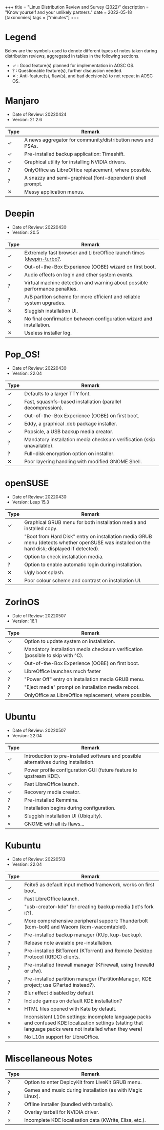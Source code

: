 +++
title = "Linux Distribution Review and Survey (2022)"
description = "Know yourself and your unlikely partners."
date = 2022-05-18
[taxonomies]
tags = ["minutes"]
+++

# Legend

Below are the symbols used to denote different types of notes taken during
distribution reviews, aggregated in tables in the following sections.

- ✓ : Good feature(s) planned for implementation in AOSC OS.
- ? : Questionable feature(s), further discussion needed.
- ✕ : Anti-feature(s), flaw(s), and bad decision(s) to not repeat in AOSC OS.

# Manjaro

- Date of Review: 20220424
- Version: 21.2.6

| Type | Remark                                                                 |
|------|------------------------------------------------------------------------|
| ✓    | A news aggregator for community/distribution news and PSAs.            |
| ✓    | Pre-installed backup application: Timeshift.                           |
| ✓    | Graphical utility for installing NVIDIA drivers.                       |
| ?    | OnlyOffice as LibreOffice replacement, where possible.                 |
| ?    | A snazzy and semi-graphical (font-dependent) shell prompt.             |
| ✕    | Messy application menus.                                               |

# Deepin

- Date of Review: 20220430
- Version: 20.5

| Type | Remark                                                                 |
|------|------------------------------------------------------------------------|
| ✓    | Extremely fast browser and LibreOffice launch times ([deepin-turbo?](https://github.com/linuxdeepin/deepin-turbo). |
| ✓    | Out-of-the-Box Experience (OOBE) wizard on first boot.                 |
| ✓    | Audio effects on login and other system events.                        |
| ?    | Virtual machine detection and warning about possible performance penalties. |
| ?    | A/B partiton scheme for more efficient and reliable system upgrades.   |
| ✕    | Sluggish installation UI.                                              |
| ✕    | No final confirmation between configuration wizard and installation.   |
| ✕    | Useless installer log.                                                 |

# Pop_OS!

- Date of Review: 20220430
- Version: 22.04

| Type | Remark                                                                 |
|------|------------------------------------------------------------------------|
| ✓    | Defaults to a larger TTY font.                                         |
| ✓    | Fast, squashfs-based installation (parallel decompression).            |
| ✓    | Out-of-the-Box Experience (OOBE) on first boot.                        |
| ✓    | Eddy, a graphical .deb package installer.                              |
| ✓    | Popsicle, a USB backup media creator.                                  |
| ?    | Mandatory installation media checksum verification (skip unavailable). |
| ?    | Full-disk encryption option on installer.                              |
| ✕    | Poor layering handling with modified GNOME Shell.                      |

# openSUSE

- Date of Review: 20220430
- Version: Leap 15.3

| Type | Remark                                                                 |
|------|------------------------------------------------------------------------|
| ✓    | Graphical GRUB menu for both installation media and installed copy.    |
| ✓    | "Boot from Hard Disk" entry on installation media GRUB menu (detects whether openSUSE was installed on the hard disk; displayed if detected). |
| ✓    | Option to check installation media.                                    |
| ?    | Option to enable automatic login during installation.                  |
| ✕    | Ugly boot splash.                                                      |
| ✕    | Poor colour scheme and contrast on installation UI.                    |

# ZorinOS

- Date of Review: 20220507
- Version: 16.1

| Type | Remark                                                                 |
|------|------------------------------------------------------------------------|
| ✓    | Option to update system on installation.                               |
| ✓    | Mandatory installation media checksum verification (possible to skip with ^C). |
| ✓    | Out-of-the-Box Experience (OOBE) on first boot.                        |
| ✓    | LibreOffice launches much faster                                       |
| ?    | "Power Off" entry on installation media GRUB menu.                     |
| ?    | "Eject media" prompt on installation media reboot.                     |
| ?    | OnlyOffice as LibreOffice replacement, where possible.                 |

# Ubuntu

- Date of Review: 20220507
- Version: 22.04

| Type | Remark                                                                 |
|------|------------------------------------------------------------------------|
| ✓    | Introduction to pre-installed software and possible alternatives during installation. |
| ✓    | Power profile configuration GUI (future feature to upstream KDE).      |
| ✓    | Fast LibreOffice launch.                                               |
| ✓    | Recovery media creator.                                                |
| ?    | Pre-installed Remmina.                                                 |
| ?    | Installation begins during configuration.                              |
| ×    | Sluggish installation UI (Ubiquity).                                   |
| ×    | GNOME with all its flaws...                                            |

# Kubuntu

- Date of Review: 20220513
- Version: 22.04

| Type | Remark                                                                 |
|------|------------------------------------------------------------------------|
| ✓    | Fcitx5 as default input method framework, works on first boot.         |
| ✓    | Fast LibreOffice launch.                                               |
| ✓    | "usb-creator-kde" for creating backup media (let's fork it?).          |
| ✓    | More comprehensive peripheral support: Thunderbolt (kcm-bolt) and Wacom (kcm-wacomtablet). |
| ✓    | Pre-installed backup manager (KUp, kup-backup).                        |
| ?    | Release note avaiable pre-installation.                                |
| ?    | Pre-installed BitTorrent (KTorrent) and Remote Desktop Protocol (KRDC) clients. |
| ?    | Pre-installed firewall manager (KFirewall, using firewalld or ufw).    |
| ?    | Pre-installed partition manager (PartitionManager, KDE project; use GParted instead?). |
| ?    | Blur effect disabled by default.                                       |
| ?    | Include games on default KDE installation?                             |
| ×    | HTML files opened with Kate by default.                                |
| ×    | Inconsistent L10n settings: incomplete language packs and confused KDE localization settings (stating that language packs were not installed when they were) |
| ×    | No L10n support for LibreOffice.                                       |

# Miscellaneous Notes

| Type | Remark                                                                 |
|------|------------------------------------------------------------------------|
| ?    | Option to enter DeployKit from LiveKit GRUB menu.                      |
| ?    | Games and music during installation (as with Magic Linux).             |
| ?    | Offline installer (bundled with tarballs).                             |
| ?    | Overlay tarball for NVIDIA driver.                                     |
| ×    | Incomplete KDE localisation data (KWrite, Elisa, etc.).                |
